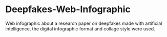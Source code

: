 # Deepfakes-Web-Infographic
Web infographic about a research paper on deepfakes made with artificial intelligence, the digital infographic format and collage style were used.
